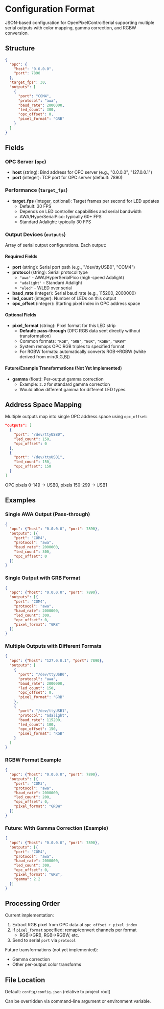 # Configuration Format

JSON-based configuration for OpenPixelControlSerial supporting multiple serial outputs with color mapping, gamma correction, and RGBW conversion.

## Structure

```json
{
  "opc": {
    "host": "0.0.0.0",
    "port": 7890
  },
  "target_fps": 30,
  "outputs": [
    {
      "port": "COM4",
      "protocol": "awa",
      "baud_rate": 2000000,
      "led_count": 300,
      "opc_offset": 0,
      "pixel_format": "GRB"
    }
  ]
}
```

## Fields

### OPC Server (`opc`)
- **host** (string): Bind address for OPC server (e.g., "0.0.0.0", "127.0.0.1")
- **port** (integer): TCP port for OPC server (default: 7890)

### Performance (`target_fps`)
- **target_fps** (integer, optional): Target frames per second for LED updates
  - Default: 30 FPS
  - Depends on LED controller capabilities and serial bandwidth
  - AWA/HyperSerialPico: typically 60+ FPS
  - Standard Adalight: typically 30 FPS

### Output Devices (`outputs`)
Array of serial output configurations. Each output:

#### Required Fields
- **port** (string): Serial port path (e.g., "/dev/ttyUSB0", "COM4")
- **protocol** (string): Serial protocol type
  - `"awa"` - AWA/HyperSerialPico (high-speed Adalight)
  - `"adalight"` - Standard Adalight
  - `"wled"` - WLED over serial
- **baud_rate** (integer): Serial baud rate (e.g., 115200, 2000000)
- **led_count** (integer): Number of LEDs on this output
- **opc_offset** (integer): Starting pixel index in OPC address space

#### Optional Fields
- **pixel_format** (string): Pixel format for this LED strip
  - **Default: pass-through** (OPC RGB data sent directly without transformation)
  - Common formats: `"RGB"`, `"GRB"`, `"BGR"`, `"RGBW"`, `"GRBW"`
  - System remaps OPC RGB triples to specified format
  - For RGBW formats: automatically converts RGB→RGBW (white derived from min(R,G,B))

#### Future/Example Transformations (Not Yet Implemented)
- **gamma** (float): Per-output gamma correction
  - Example: `2.2` for standard gamma correction
  - Would allow different gamma for different LED types

## Address Space Mapping

Multiple outputs map into single OPC address space using `opc_offset`:

```json
"outputs": [
  {
    "port": "/dev/ttyUSB0",
    "led_count": 150,
    "opc_offset": 0
  },
  {
    "port": "/dev/ttyUSB1", 
    "led_count": 150,
    "opc_offset": 150
  }
]
```

OPC pixels 0-149 → USB0, pixels 150-299 → USB1

## Examples

### Single AWA Output (Pass-through)
```json
{
  "opc": {"host": "0.0.0.0", "port": 7890},
  "outputs": [{
    "port": "COM4",
    "protocol": "awa",
    "baud_rate": 2000000,
    "led_count": 300,
    "opc_offset": 0
  }]
}
```

### Single Output with GRB Format
```json
{
  "opc": {"host": "0.0.0.0", "port": 7890},
  "outputs": [{
    "port": "COM4",
    "protocol": "awa",
    "baud_rate": 2000000,
    "led_count": 300,
    "opc_offset": 0,
    "pixel_format": "GRB"
  }]
}
```

### Multiple Outputs with Different Formats
```json
{
  "opc": {"host": "127.0.0.1", "port": 7890},
  "outputs": [
    {
      "port": "/dev/ttyUSB0",
      "protocol": "awa",
      "baud_rate": 2000000,
      "led_count": 150,
      "opc_offset": 0,
      "pixel_format": "GRB"
    },
    {
      "port": "/dev/ttyUSB1",
      "protocol": "adalight",
      "baud_rate": 115200,
      "led_count": 100,
      "opc_offset": 150,
      "pixel_format": "RGB"
    }
  ]
}
```

### RGBW Format Example
```json
{
  "opc": {"host": "0.0.0.0", "port": 7890},
  "outputs": [{
    "port": "COM3",
    "protocol": "awa",
    "baud_rate": 2000000,
    "led_count": 200,
    "opc_offset": 0,
    "pixel_format": "GRBW"
  }]
}
```

### Future: With Gamma Correction (Example)
```json
{
  "opc": {"host": "0.0.0.0", "port": 7890},
  "outputs": [{
    "port": "COM4",
    "protocol": "awa",
    "baud_rate": 2000000,
    "led_count": 300,
    "opc_offset": 0,
    "pixel_format": "GRB",
    "gamma": 2.2
  }]
}
```

## Processing Order

Current implementation:
1. Extract RGB pixel from OPC data at `opc_offset + pixel_index`
2. If `pixel_format` specified: remap/convert channels per format
   - RGB→GRB, RGB→RGBW, etc.
3. Send to serial `port` via `protocol`

Future transformations (not yet implemented):
- Gamma correction
- Other per-output color transforms

## File Location

Default: `config/config.json` (relative to project root)

Can be overridden via command-line argument or environment variable.
